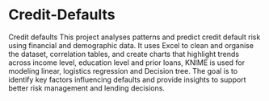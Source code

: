 # Credit-Defaults
Credit defaults This project analyses patterns and predict credit default risk using financial and demographic data. It uses Excel to clean and organise the dataset, correlation tables, and create charts that highlight trends across income level, education level and prior loans, KNIME is used for modeling linear, logistics regression and Decision tree. The goal is to identify key factors influencing defaults and provide insights to support better risk management and lending decisions.
